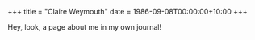 +++
title = "Claire Weymouth"
date = 1986-09-08T00:00:00+10:00
+++

Hey, look, a page about me in my own journal!
